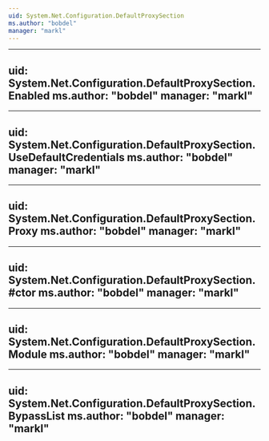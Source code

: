 ```yaml
---
uid: System.Net.Configuration.DefaultProxySection
ms.author: "bobdel"
manager: "markl"
---
```


---
uid: System.Net.Configuration.DefaultProxySection.Enabled
ms.author: "bobdel"
manager: "markl"
---

---
uid: System.Net.Configuration.DefaultProxySection.UseDefaultCredentials
ms.author: "bobdel"
manager: "markl"
---

---
uid: System.Net.Configuration.DefaultProxySection.Proxy
ms.author: "bobdel"
manager: "markl"
---

---
uid: System.Net.Configuration.DefaultProxySection.#ctor
ms.author: "bobdel"
manager: "markl"
---

---
uid: System.Net.Configuration.DefaultProxySection.Module
ms.author: "bobdel"
manager: "markl"
---

---
uid: System.Net.Configuration.DefaultProxySection.BypassList
ms.author: "bobdel"
manager: "markl"
---
